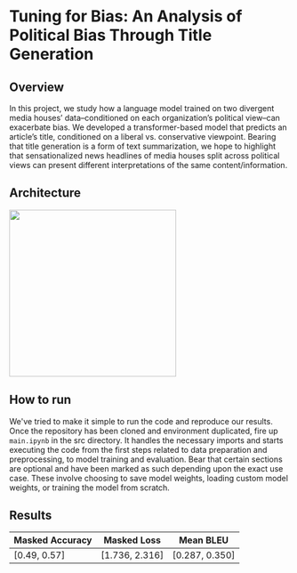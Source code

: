 # Tuning for Bias: An Analysis of Political Bias Through Title Generation

## Overview
In this project, we study how a language model trained on two divergent media houses’ data–conditioned on each organization’s political view–can exacerbate bias. We developed a transformer-based model that predicts an article’s title, conditioned on a liberal vs. conservative viewpoint. Bearing that title generation is a form of text summarization, we hope to highlight that sensationalized news headlines of media houses split across political views can present different interpretations of the same content/information.


## Architecture

<img src="https://github.com/raichandanisagar/text-to-title/blob/main/report/bert-image-example.jpeg" width="300"/>

## How to run

We've tried to make it simple to run the code and reproduce our results. Once the repository has been cloned and environment duplicated, fire up `main.ipynb` in the src directory. It handles the necessary imports and starts executing the code from the first steps related to data preparation and preprocessing, to model training and evaluation. Bear that certain sections are optional and have been marked as such depending upon the exact use case. These involve choosing to save model weights, loading custom model weights, or training the model from scratch.


## Results
| Masked Accuracy | Masked Loss    | Mean BLEU      |
|-----------------|----------------|----------------|
| [0.49, 0.57]    | [1.736, 2.316] | [0.287, 0.350] |
